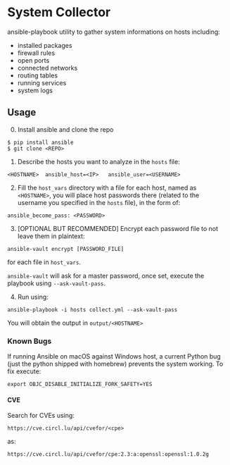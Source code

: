 # System Collector
ansible-playbook utility to gather system informations on hosts including:

* installed packages
* firewall rules
* open ports
* connected networks
* routing tables
* running services
* system logs

## Usage

0. Install ansible and clone the repo
```
$ pip install ansible
$ git clone <REPO>
```

1. Describe the hosts you want to analyze in the `hosts` file:
```
<HOSTNAME>	ansible_host=<IP>	ansible_user=<USERNAME>
```
2. Fill the `host_vars` directory with a file for each host, named as `<HOSTNAME>`, you will place host passwords there (related to the username you specified in the `hosts` file), in the form of:
```
ansible_become_pass: <PASSWORD>
```
3. [OPTIONAL BUT RECOMMENDED] Encrypt each password file to not leave them in plaintext:
```
ansible-vault encrypt [PASSWORD_FILE]
```
for each file in `host_vars`.

`ansible-vault` will ask for a master password, once set, execute the playbook using `--ask-vault-pass`.

4. Run using:
```
ansible-playbook -i hosts collect.yml --ask-vault-pass
```
You will obtain the output in `output/<HOSTNAME>`

### Known Bugs

If running Ansible on macOS against Windows host, a current Python bug (just the python shipped with homebrew) prevents the system working. To fix execute:
```
export OBJC_DISABLE_INITIALIZE_FORK_SAFETY=YES
```

#### CVE
Search for CVEs using:
```
https://cve.circl.lu/api/cvefor/<cpe>
```
as:
```
https://cve.circl.lu/api/cvefor/cpe:2.3:a:openssl:openssl:1.0.2g
```


